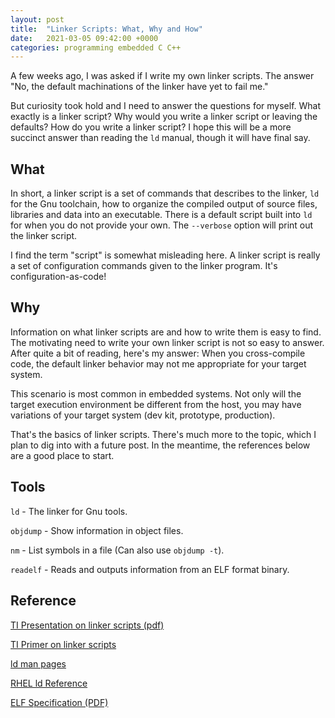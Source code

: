 ```yaml
---
layout: post
title:  "Linker Scripts: What, Why and How"
date:   2021-03-05 09:42:00 +0000
categories: programming embedded C C++
---
```

A few weeks ago, I was asked if I write my own linker scripts. The answer "No, the default machinations of the linker have yet to fail me."

But curiosity took hold and I need to answer the questions for myself. What exactly is a linker script? Why would you write a linker script or leaving the defaults? How do you write a linker script? I hope this will be a more succinct answer than reading the `ld` manual, though it will have final say.

## What
In short, a linker script is a set of commands that describes to the linker, `ld` for the Gnu toolchain, how to organize the compiled output of source files, libraries and data into an executable. There is a default script built into `ld` for when you do not provide your own. The `--verbose` option will print out the linker script. 

I find the term "script" is somewhat misleading here. A linker script is really a set of configuration commands given to the linker program. It's configuration-as-code!

## Why 
Information on what linker scripts are and how to write them is easy to find. The motivating need to write your own linker script is not so easy to answer. After quite a bit of reading, here's my answer: When you cross-compile code, the default linker behavior may not me appropriate for your target system. 

This scenario is most common in embedded systems. Not only will the target execution environment be different from the host, you may have variations of your target system (dev kit, prototype, production). 

That's the basics of linker scripts. There's much more to the topic, which I plan to dig into with a future post. In the meantime, the references below are a good place to start.

## Tools
`ld` - The linker for Gnu tools.

`objdump` - Show information in object files.

`nm` - List symbols in a file (Can also use `objdump -t`).

`readelf` - Reads and outputs information from an ELF format binary.

## Reference
[TI Presentation on linker scripts (pdf)](https://www.google.com/url?sa=t&rct=j&q=&esrc=s&source=web&cd=&ved=2ahUKEwiM0J2Fp43vAhXqct8KHe9VDjs4ChAWMAB6BAgCEAM&url=https%3A%2F%2Fe2e.ti.com%2Fcfs-file%2F__key%2Fcommunityserver-discussions-components-files%2F81%2FA-Primer-on-Linker-Scripts-and-Command-Files.pdf&usg=AOvVaw30C7lcZEAf4QHXMii-cSde)

[TI Primer on linker scripts](http://software-dl.ti.com/ccs/esd/documents/sdto_cgt_Linker-Command-File-Primer.html)

[ld man pages](https://man7.org/linux/man-pages/man8/ld.so.8.html)

[RHEL ld Reference](http://web.mit.edu/rhel-doc/3/rhel-ld-en-3/scripts.html)

[ELF Specification (PDF)](refspecs.linuxbase.org/elf/elf.pdf)